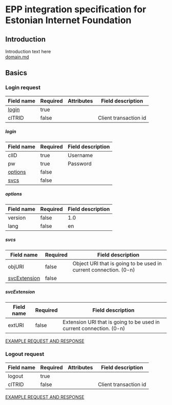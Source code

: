 # EPP integration specification for Estonian Internet Foundation

## Introduction
Introduction text here  
[domain.md](domain.md)


## Basics

### Login request

| Field name        | Required | Attributes | Field description |
| ----------------- |----------| -----|----------------- |
| [login](#login)            | true     |      |                  |
| clTRID         | false     |      | Client transaction id |

##### login
| Field name        | Required | Field description |
| ----------------- |----------|----------------- |
| clID     | true     | Username |
| pw     | true     | Password |
| [options](#options)     | false     |  |
| [svcs](#svcs)     | false     |  |


##### options
| Field name        | Required | Field description |
| ----------------- |----------|----------------- |
| version     | false     | 1.0 |
| lang     | false     | en |

##### svcs
| Field name        | Required | Field description |
| ----------------- |----------|----------------- |
| objURI     | false     | Object URI that is going to be used in current connection. (0-n) |
| [svcExtension](#svcextension)     | false     |  |

##### svcExtension
| Field name        | Required | Field description |
| ----------------- |----------|----------------- |
| extURI     | false     | Extension URI that is going to be used in current connection. (0-n) |

[EXAMPLE REQUEST AND RESPONSE](https://github.com/domify/registry/blob/master/doc/epp-doc.md#epp-session-when-connected-with-valid-user-logs-in-epp-user)

### Logout request

| Field name        | Required | Attributes | Field description |
| ----------------- |----------| -----|----------------- |
| logout            | true     |      |                  |
| clTRID         | false     |      | Client transaction id |

[EXAMPLE REQUEST AND RESPONSE](https://github.com/domify/registry/blob/master/doc/epp-doc.md#epp-session-when-connected-with-valid-user-logs-out-epp-user)

